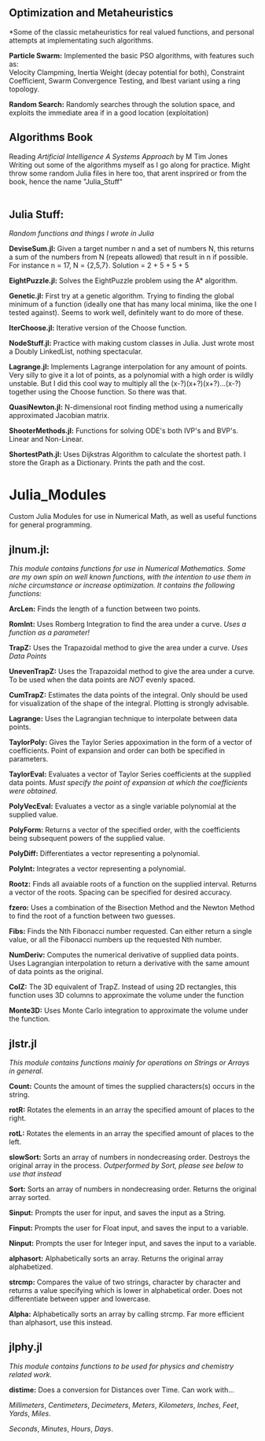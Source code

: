 ## Optimization and Metaheuristics
*Some of the classic metaheuristics for real valued functions, and personal attempts at implementating such algorithms. 

**Particle Swarm:** Implemented the basic PSO algorithms, with features such as:
<br> Velocity Clampming, Inertia Weight (decay potential for both), Constraint Coefficient, Swarm Convergence Testing, and lbest variant using a ring topology.

**Random Search:** Randomly searches through the solution space, and exploits the immediate area if in a good location (exploitation)

## Algorithms Book 
Reading *Artificial Intelligence A Systems Approach* by M Tim Jones
<br>Writing out some of the algorithms myself as I go along for practice. Might throw some random Julia files in here too, that arent insprired or from the book, hence the name "Julia_Stuff"
<br><br>

## Julia Stuff:
*Random functions and things I wrote in Julia*

**DeviseSum.jl:** Given a target number n and a set of numbers N, this returns a sum of the numbers from N (repeats allowed) that result in n if possible. For instance n = 17, N = {2,5,7}. Solution = 2 + 5 + 5 + 5

**EightPuzzle.jl:** Solves the EightPuzzle problem using the A* algorithm.

**Genetic.jl:** First try at a genetic algorithm. Trying to finding the global minimum of a function (ideally one that has many local minima, like the one I tested against). Seems to work well, definitely want to do more of these.

**IterChoose.jl:** Iterative version of the Choose function.

**NodeStuff.jl:** Practice with making custom classes in Julia. Just wrote most a Doubly LinkedList, nothing spectacular.

**Lagrange.jl:** Implements Lagrange interpolation for any amount of points. Very silly to give it a lot of points, as a polynomial with a high order is wildly unstable. But I did this cool way to multiply all the (x-?)(x+?)(x+?)...(x-?) together using the Choose function. So there was that.

**QuasiNewton.jl:** N-dimensional root finding method using a numerically approximated Jacobian matrix.

**ShooterMethods.jl:** Functions for solving ODE's both IVP's and BVP's. Linear and Non-Linear.

**ShortestPath.jl:** Uses Dijkstras Algorithm to calculate the shortest path. I store the Graph as a Dictionary. Prints the path and the cost.

# Julia_Modules
Custom Julia Modules for use in Numerical Math, as well as useful functions for general programming.

## jlnum.jl:
*This module contains functions for use in Numerical Mathematics. Some are my own spin on well known functions, with the intention to use them in niche circumstance or increase optimization. It contains the following functions:*

**ArcLen:** Finds the length of a function between two points. 

**RomInt:** Uses Romberg Integration to find the area under a curve. *Uses a function as a parameter!*

**TrapZ:** Uses the Trapazoidal method to give the area under a curve. *Uses Data Points*

**UnevenTrapZ:** Uses the Trapazoidal method to give the area under a curve. To be used when the data points are *NOT* evenly spaced. 

**CumTrapZ:** Estimates the data points of the integral. Only should be used for visualization of the shape of the integral. Plotting is strongly advisable. 

**Lagrange:** Uses the Lagrangian technique to interpolate between data points. 

**TaylorPoly:** Gives the Taylor Series appoximation in the form of a vector of coefficients. Point of expansion and order can both be specified in parameters.

**TaylorEval:** Evaluates a vector of Taylor Series coefficients at the supplied data points. *Must specify the point of expansion at which the coefficients were obtained.*

**PolyVecEval:** Evaluates a vector as a single variable polynomial at the supplied value.

**PolyForm:** Returns a vector of the specified order, with the coefficients being subsequent powers of the supplied value.

**PolyDiff:** Differentiates a vector representing a polynomial.

**PolyInt:** Integrates a vector representing a polynomial.

**Rootz:** Finds all avaiable roots of a function on the supplied interval. Returns a vector of the roots. Spacing can be specified for desired accuracy.

**fzero:** Uses a combination of the Bisection Method and the Newton Method to find the root of a function between two guesses.

**Fibs:** Finds the Nth Fibonacci number requested. Can either return a single value, or all the Fibonacci numbers up the requested Nth number.

**NumDeriv:** Computes the numerical derivative of supplied data points. Uses Lagrangian interpolation to return a derivative with the same amount of data points as the original.

**ColZ:** The 3D equivalent of TrapZ. Instead of using 2D rectangles, this function uses 3D columns to approximate the volume under the function 

**Monte3D:** Uses Monte Carlo integration to approximate the volume under the function.  

## jlstr.jl
*This module contains functions mainly for operations on Strings or Arrays in general.*

**Count:** Counts the amount of times the supplied characters(s) occurs in the string.

**rotR:** Rotates the elements in an array the specified amount of places to the right.

**rotL:** Rotates the elements in an array the specified amount of places to the left.

**slowSort:** Sorts an array of numbers in nondecreasing order. Destroys the original array in the process. *Outperformed by Sort, please see below to use that instead*

**Sort:** Sorts an array of numbers in nondecreasing order. Returns the original array sorted.

**Sinput:** Prompts the user for input, and saves the input as a String.

**Finput:** Prompts the user for Float input, and saves the input to a variable.

**Ninput:** Prompts the user for Integer input, and saves the input to a variable.

**alphasort:** Alphabetically sorts an array. Returns the original array alphabetized.

**strcmp:** Compares the value of two strings, character by character and returns a value specifying which is lower in alphabetical order. Does not differentiate between upper and lowercase.

**Alpha:** Alphabetically sorts an array by calling strcmp. Far more efficient than alphasort, use this instead.

## jlphy.jl
*This module contains functions to be used for physics and chemistry related work.*

**distime:** Does a conversion for Distances over Time. Can work with...

*Millimeters*, *Centimeters*, *Decimeters*, *Meters*, *Kilometers*, *Inches*, *Feet*, *Yards*, *Miles*.

*Seconds*, *Minutes*, *Hours*, *Days*.
